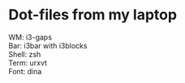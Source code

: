# Dot-files from my laptop

WM:     i3-gaps<br />
Bar:    i3bar with i3blocks<br />
Shell:  zsh<br />
Term:   urxvt<br />
Font:   dina<br />

